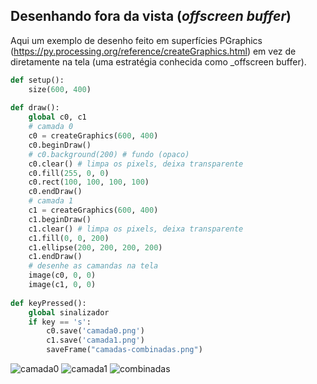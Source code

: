 ## Desenhando fora da vista (*offscreen buffer*)

Aqui um exemplo de desenho feito em superfícies PGraphics (https://py.processing.org/reference/createGraphics.html) em vez de diretamente na tela (uma estratégia conhecida como _offscreen buffer).

```python
def setup():
    size(600, 400)
    
def draw():
    global c0, c1
    # camada 0
    c0 = createGraphics(600, 400)
    c0.beginDraw()
    # c0.background(200) # fundo (opaco)
    c0.clear() # limpa os pixels, deixa transparente
    c0.fill(255, 0, 0)
    c0.rect(100, 100, 100, 100)
    c0.endDraw()
    # camada 1
    c1 = createGraphics(600, 400)
    c1.beginDraw()
    c1.clear() # limpa os pixels, deixa transparente
    c1.fill(0, 0, 200)
    c1.ellipse(200, 200, 200, 200)
    c1.endDraw()
    # desenhe as camandas na tela
    image(c0, 0, 0)
    image(c1, 0, 0)
                    
def keyPressed():
    global sinalizador
    if key == 's':
        c0.save('camada0.png')
        c1.save('camada1.png')
        saveFrame("camadas-combinadas.png")
```
![camada0](https://user-images.githubusercontent.com/3694604/70395381-dc6f4280-19dc-11ea-8f64-fad20e2c0993.png)
![camada1](https://user-images.githubusercontent.com/3694604/70395382-dc6f4280-19dc-11ea-9d9b-d8a371a1c7d8.png)
![combinadas](https://user-images.githubusercontent.com/3694604/70395383-dd07d900-19dc-11ea-9671-4cf6eb2d510e.png)
